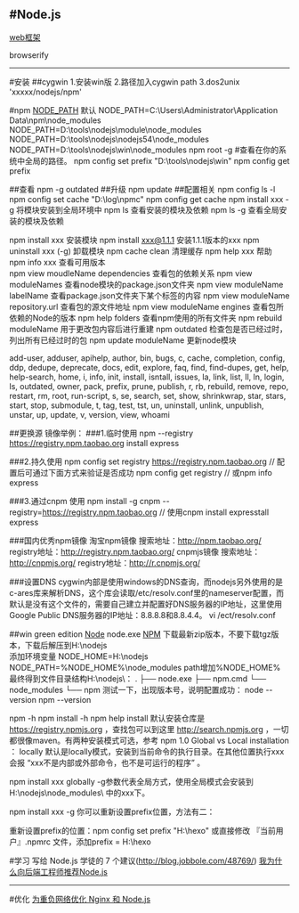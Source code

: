 #Node.js
-----

[web框架](http://www.csdn.net/article/2014-03-25/2818964-web-application-frameworks-for-node-js)

browserify

---
#安装
##cygwin
1.安装win版
2.路径加入cygwin path
3.dos2unix 'xxxxx/nodejs/npm'

#npm
[NODE_PATH](http://segmentfault.com/a/1190000002478924)
默认
NODE_PATH=C:\Users\Administrator\Application Data\npm\node_modules 
NODE_PATH=D:\tools\nodejs\module\node_modules
NODE_PATH=D:\tools\nodejs\nodejs54\node_modules
NODE_PATH=D:\tools\nodejs\win\node_modules
npm root -g     #查看在你的系统中全局的路径。
npm config set prefix "D:\tools\nodejs\win"
npm config get prefix

##查看
npm -g outdated
##升级
npm update <name>
##配置相关
npm config ls -l
npm config set cache "D:\\log\\npmc"
npm config get cache
npm install xxx -g 将模块安装到全局环境中
npm ls 查看安装的模块及依赖
npm ls -g 查看全局安装的模块及依赖

npm install xxx         安装模块
npm install xxx@1.1.1   安装1.1.1版本的xxx
npm uninstall xxx  (-g) 卸载模块
npm cache clean         清理缓存
npm help xxx            帮助
npm info xxx 		查看可用版本	
npm view moudleName dependencies  查看包的依赖关系
npm view moduleNames              查看node模块的package.json文件夹
npm view moduleName labelName     查看package.json文件夹下某个标签的内容
npm view moduleName repository.url  查看包的源文件地址
npm view moduleName engines       查看包所依赖的Node的版本
npm help folders                  查看npm使用的所有文件夹
npm rebuild moduleName            用于更改包内容后进行重建
npm outdated                      检查包是否已经过时，列出所有已经过时的包
npm update moduleName             更新node模块

add-user, adduser, apihelp, author, bin, bugs, c, cache,
completion, config, ddp, dedupe, deprecate, docs, edit,
explore, faq, find, find-dupes, get, help, help-search,
home, i, info, init, install, isntall, issues, la, link,
list, ll, ln, login, ls, outdated, owner, pack, prefix,
prune, publish, r, rb, rebuild, remove, repo, restart, rm,
root, run-script, s, se, search, set, show, shrinkwrap,
star, stars, start, stop, submodule, t, tag, test, tst, un,
uninstall, unlink, unpublish, unstar, up, update, v,
version, view, whoami


##更换源
镜像举例：
###1.临时使用
npm --registry https://registry.npm.taobao.org install express

###2.持久使用
npm config set registry https://registry.npm.taobao.org
// 配置后可通过下面方式来验证是否成功
npm config get registry
// 或npm info express

###3.通过cnpm
使用
npm install -g cnpm --registry=https://registry.npm.taobao.org
// 使用cnpm install expresstall express

###国内优秀npm镜像
淘宝npm镜像
搜索地址：http://npm.taobao.org/
registry地址：http://registry.npm.taobao.org/
cnpmjs镜像
搜索地址：http://cnpmjs.org/
registry地址：http://r.cnpmjs.org/




###设置DNS
cygwin内部是使用windows的DNS查询，而nodejs另外使用的是c-ares库来解析DNS，这个库会读取/etc/resolv.conf里的nameserver配置，而默认是没有这个文件的，需要自己建立并配置好DNS服务器的IP地址，这里使用Google Public DNS服务器的IP地址：8.8.8.8和8.8.4.4。
vi /ect/resolv.conf

##win green edition
[Node](http://nodejs.cn/download/) node.exe
[NPM](http://nodejs.org/dist/npm/)
下载最新zip版本，不要下载tgz版本，下载后解压到H:\nodejs\
添加环境变量
NODE_HOME=H:\nodejs
NODE_PATH=%NODE_HOME%\node_modules
path增加%NODE_HOME%\
最终得到文件目录结构H:\nodejs\：
.
├── node.exe
├── npm.cmd
└── node_modules
    └── npm
测试一下，出现版本号，说明配置成功：
node --version
npm --version

npm -h
npm install -h
npm help install
默认安装仓库是 https://registry.npmjs.org ，查找包可以到这里 http://search.npmjs.org ，一切都很像maven。有两种安装模式可选，参考 npm 1.0 Global vs Local installation ： 
locally 
默认是locally模式，安装到当前命令的执行目录。在其他位置执行xxx会报 “xxx不是内部或外部命令，也不是可运行的程序” 。

npm install xxx
globally 
-g参数代表全局方式，使用全局模式会安装到 H:\nodejs\node_modules\ 中的xxx下。

npm install xxx -g
你可以重新设置prefix位置，方法有二：

重新设置prefix的位置：npm config set prefix "H:\hexo"
或直接修改 『当前用户』.npmrc 文件，添加prefix = H:\hexo






#学习
写给 Node.js 学徒的 7 个建议(http://blog.jobbole.com/48769/)
[我为什么向后端工程师推荐Node.js](http://blog.jobbole.com/9378/)


-----
#优化
[为重负网络优化 Nginx 和 Node.js](http://blog.jobbole.com/32670/)






















